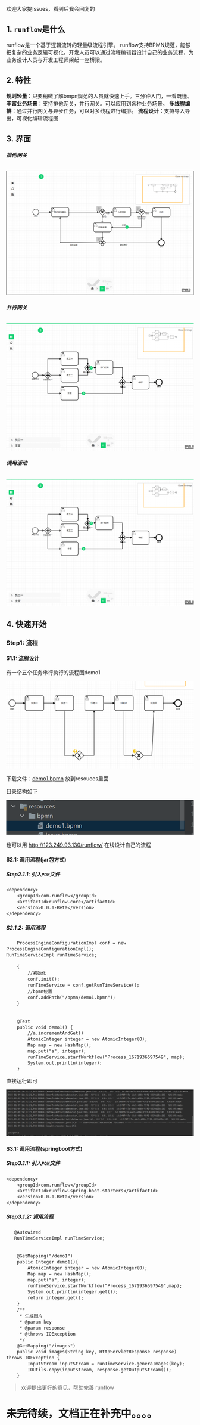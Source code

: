 欢迎大家提Issues，看到后我会回复的
## 1. `runflow`是什么
runflow是一个基于逻辑流转的轻量级流程引擎。
runflow支持BPMN规范，能够把复杂的业务逻辑可视化。开发人员可以通过流程编辑器设计自己的业务流程，为业务设计人员与开发工程师架起一座桥梁。
## 2. 特性
**规则轻量**：只要稍微了解bmpn规范的人员就快速上手。三分钟入门，一看既懂。
**丰富业务场景**：支持排他网关，并行网关。可以应用到各种业务场景。
**多线程编排**：通过并行网关与异步任务，可以对多线程进行编排。
**流程设计**：支持导入导出，可视化编辑流程图
## 3. 界面

###### **排他网关**

![img_1.png](static/img/img_1.png)

###### **并行网关**

![img.png](static/img/img.png)

###### **调用活动**

![img_2.png](static/img/img.png)

## 4. 快速开始
### Step1: 流程
#### S1.1: 流程设计

有一个五个任务串行执行的流程图demo1

![img_3.png](static/img/img_3.png)

下载文件：[demo1.bpmn](static/bpmn/demo1.bpmn) 放到resouces里面

目录结构如下

![img.png](static/img/img5.png)

也可以用 http://123.249.93.130/runflow/ 在线设计自己的流程



#### S2.1: 调用流程(jar包方式)

##### Step2.1.1: 引入`POM`文件
~~~
<dependency>
    <groupId>com.runflow</groupId>
    <artifactId>runflow-core</artifactId>
    <version>0.0.1-Beta</version>
</dependency>
~~~



##### S2.1.2: 调用流程
~~~
    ProcessEngineConfigurationImpl conf = new ProcessEngineConfigurationImpl();
RunTimeServiceImpl runTimeService;

    {
        //初始化
        conf.init();
        runTimeService = conf.getRunTimeService();
        //bpmn位置
        conf.addPath("/bpmn/demo1.bpmn");
    }


    @Test
    public void demo1() {
        //a.incrementAndGet()
        AtomicInteger integer = new AtomicInteger(0);
        Map map = new HashMap();
        map.put("a", integer);
        runTimeService.startWorkflow("Process_1671936597549", map);
        System.out.println(integer);
    }
~~~
直接运行即可

![img_4.png](static/img/img_4.png)

#### S3.1: 调用流程(springboot方式)

##### Step3.1.1: 引入`POM`文件
~~~
<dependency>
    <groupId>com.runflow</groupId>
    <artifactId>runflow-spring-boot-starters</artifactId>
    <version>0.0.1-Beta</version>
</dependency>
~~~

##### Step3.1.2: 调用流程
~~~
   @Autowired
   RunTimeServiceImpl runTimeService;


    @GetMapping("/demo1")
    public Integer demo1(){
        AtomicInteger integer = new AtomicInteger(0);
        Map map = new HashMap();
        map.put("a", integer);
        runTimeService.startWorkflow("Process_1671936597549",map);
        System.out.println(integer.get());
        return integer.get();
    }
    /**
     * 生成图片
     * @param key
     * @param response
     * @throws IOException
     */
    @GetMapping("/images")
    public void images(String key, HttpServletResponse response) throws IOException {
        InputStream inputStream = runTimeService.generaImages(key);
        IOUtils.copy(inputStream, response.getOutputStream());
    }
~~~



> 欢迎提出更好的意见，帮助完善 runflow

# **未完待续，文档正在补充中。。。。**



